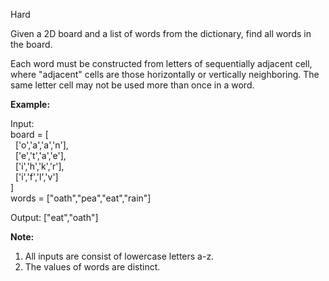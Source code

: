 Hard

Given a 2D board and a list of words from the dictionary, find all words in the board.

Each word must be constructed from letters of sequentially adjacent cell, where "adjacent" cells are those horizontally or vertically neighboring. The same letter cell may not be used more than once in a word.

 

**Example:**

Input:   
board = [  
&nbsp;&nbsp;['o','a','a','n'],  
&nbsp;&nbsp;['e','t','a','e'],  
&nbsp;&nbsp;['i','h','k','r'],  
&nbsp;&nbsp;['i','f','l','v']  
]  
words = ["oath","pea","eat","rain"]

Output: ["eat","oath"]
 

**Note:**

1. All inputs are consist of lowercase letters a-z.  
2. The values of words are distinct.
